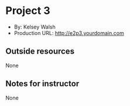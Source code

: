 # Project 3
+ By: Kelsey Walsh
+ Production URL: <http://e2p3.yourdomain.com>

## Outside resources
None

## Notes for instructor
None